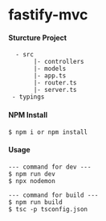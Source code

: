 # fastify-mvc

#### Sturcture Project
```
  - src
       |- controllers
       |- models
       |- app.ts
       |- router.ts
       |- server.ts
 - typings
```


#### NPM Install
```
$ npm i or npm install
```

#### Usage

```
--- command for dev ---
$ npm run dev
$ npx nodemon
```

```
--- command for build ---
$ npm run build
$ tsc -p tsconfig.json
```



